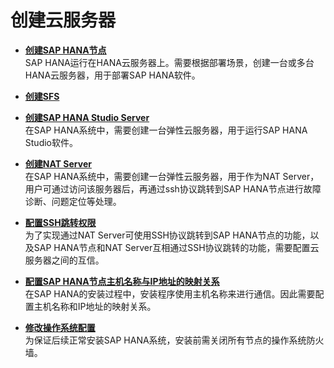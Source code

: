 # 创建云服务器<a name="saphana_02_0022"></a>

-   **[创建SAP HANA节点](创建SAP-HANA节点.md)**  
SAP HANA运行在HANA云服务器上。需要根据部署场景，创建一台或多台HANA云服务器，用于部署SAP  HANA软件。
-   **[创建SFS](创建SFS.md)**  

-   **[创建SAP HANA Studio Server](创建SAP-HANA-Studio-Server.md)**  
在SAP HANA系统中，需要创建一台弹性云服务器，用于运行SAP  HANA Studio软件。
-   **[创建NAT Server](创建NAT-Server.md)**  
在SAP HANA系统中，需要创建一台弹性云服务器，用于作为NAT  Server，用户可通过访问该服务器后，再通过ssh协议跳转到SAP  HANA节点进行故障诊断、问题定位等处理。
-   **[配置SSH跳转权限](配置SSH跳转权限.md)**  
为了实现通过NAT Server可使用SSH协议跳转到SAP HANA节点的功能，以及SAP  HANA节点和NAT Server互相通过SSH协议跳转的功能，需要配置云服务器之间的互信。
-   **[配置SAP HANA节点主机名称与IP地址的映射关系](配置SAP-HANA节点主机名称与IP地址的映射关系.md)**  
在SAP HANA的安装过程中，安装程序使用主机名称来进行通信。因此需要配置主机名称和IP地址的映射关系。
-   **[修改操作系统配置](修改操作系统配置.md)**  
为保证后续正常安装SAP HANA系统，安装前需关闭所有节点的操作系统防火墙。

